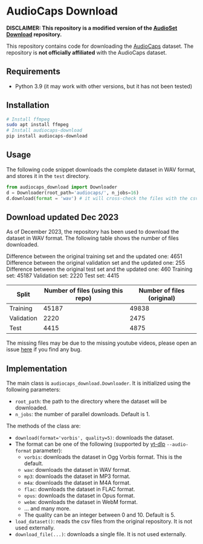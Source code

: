 # AudioCaps Download

**DISCLAIMER: This repository is a modified version of the [AudioSet Download](https://github.com/MorenoLaQuatra/audioset-download) repository.**

This repository contains code for downloading the [AudioCaps](https://github.com/cdjkim/audiocaps) dataset.
The repository is **not officially affiliated** with the AudioCaps dataset.

## Requirements

* Python 3.9 (it may work with other versions, but it has not been tested)

## Installation

```bash
# Install ffmpeg
sudo apt install ffmpeg
# Install audiocaps-download
pip install audiocaps-download
```

## Usage

The following code snippet downloads the complete dataset in WAV format, and stores it in the `test` directory.

```python
from audiocaps_download import Downloader
d = Downloader(root_path='audiocaps/', n_jobs=16)
d.download(format = 'wav') # it will cross-check the files with the csv files in the original repository
```

## Download updated Dec 2023

As of December 2023, the repository has been used to download the dataset in WAV format. The following table shows the number of files downloaded.

Difference between the original training set and the updated one: 4651
Difference between the original validation set and the updated one: 255
Difference between the original test set and the updated one: 460
Training set: 45187
Validation set: 2220
Test set: 4415

| Split | Number of files (using this repo) | Number of files (original) |
| --- | --- | --- |
| Training | 45187 | 49838 |
| Validation | 2220 | 2475 |
| Test | 4415 | 4875 |

The missing files may be due to the missing youtube videos, please open an issue [here](https://github.com/MorenoLaQuatra/audiocaps-download/issues/new) if you find any bug.

## Implementation

The main class is `audiocaps_download.Downloader`. It is initialized using the following parameters:
* `root_path`: the path to the directory where the dataset will be downloaded.
* `n_jobs`: the number of parallel downloads. Default is 1.

The methods of the class are:
* `download(format='vorbis', quality=5)`: downloads the dataset. 
* The format can be one of the following (supported by [yt-dlp](https://github.com/yt-dlp/yt-dlp#post-processing-options) `--audio-format` parameter):
    * `vorbis`: downloads the dataset in Ogg Vorbis format. This is the default.
    * `wav`: downloads the dataset in WAV format.
    * `mp3`: downloads the dataset in MP3 format.
    * `m4a`: downloads the dataset in M4A format.
    * `flac`: downloads the dataset in FLAC format.
    * `opus`: downloads the dataset in Opus format.
    * `webm`: downloads the dataset in WebM format.
    * ... and many more.
  * The quality can be an integer between 0 and 10. Default is 5.
* `load_dataset()`: reads the csv files from the original repository. It is not used externally.
* `download_file(...)`: downloads a single file. It is not used externally.